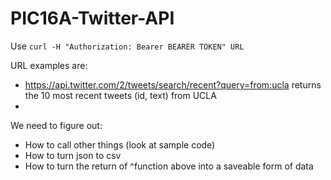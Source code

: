 # PIC16A-Twitter-API

Use `curl -H "Authorization: Bearer BEARER TOKEN" URL`

URL examples are:
- https://api.twitter.com/2/tweets/search/recent?query=from:ucla returns the 10 most recent tweets (id, text) from UCLA
- 
We need to figure out:
- How to call other things (look at sample code)
- How to turn json to csv
- How to turn the return of ^function above into a saveable form of data
